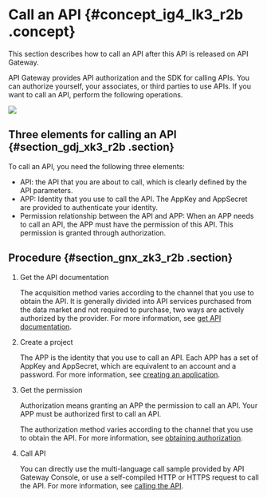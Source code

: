 # Call an API {#concept_ig4_lk3_r2b .concept}

This section describes how to call an API after this API is released on API Gateway.

API Gateway provides API authorization and the SDK for calling APIs. You can authorize yourself, your associates, or third parties to use APIs. If you want to call an API, perform the following operations.

![](http://static-aliyun-doc.oss-cn-hangzhou.aliyuncs.com/assets/img/16413/15368070828815_en-US.png)

## Three elements for calling an API {#section_gdj_xk3_r2b .section}

To call an API, you need the following three elements:

-   API: the API that you are about to call, which is clearly defined by the API parameters.
-   APP: Identity that you use to call the API. The AppKey and AppSecret are provided to authenticate your identity.
-   Permission relationship between the API and APP: When an APP needs to call an API, the APP must have the permission of this API. This permission is granted through authorization.

## Procedure {#section_gnx_zk3_r2b .section}

1.  Get the API documentation

    The acquisition method varies according to the channel that you use to obtain the API. It is generally divided into API services purchased from the data market and not required to purchase, two ways are actively authorized by the provider. For more information, see [get API documentation](https://www.alibabacloud.com/help/doc-detail/42740.htm).

2.  Create a project

    The APP is the identity that you use to call an API. Each APP has a set of AppKey and AppSecret, which are equivalent to an account and a password. For more information, see [creating an application](https://www.alibabacloud.com/help/doc-detail/29488.htm).

3.  Get the permission

    Authorization means granting an APP the permission to call an API. Your APP must be authorized first to call an API.

    The authorization method varies according to the channel that you use to obtain the API. For more information, see [obtaining authorization](https://www.alibabacloud.com/help/doc-detail/29489.htm).

4.  Call API

    You can directly use the multi-language call sample provided by API Gateway Console, or use a self-compiled HTTP or HTTPS request to call the API. For more information, see [calling the API](https://www.alibabacloud.com/help/doc-detail/29490.htm).


